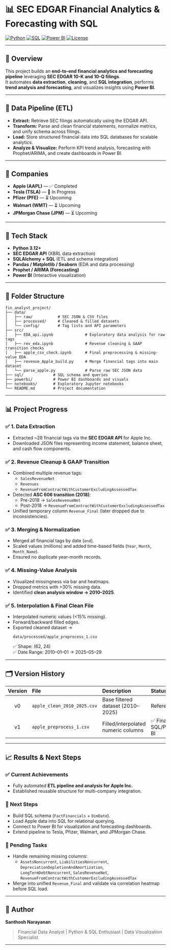 # 📊 SEC EDGAR Financial Analytics & Forecasting with SQL

[![Python](https://img.shields.io/badge/Python-3.8+-blue.svg)](https://www.python.org/) [![SQL](https://img.shields.io/badge/SQL-Structured--Query--Language-green.svg)](https://www.w3schools.com/sql/) [![Power BI](https://img.shields.io/badge/Power%20BI-Data%20Visualization-yellow.svg)](https://powerbi.microsoft.com/) [![License](https://img.shields.io/badge/License-MIT-green.svg)](LICENSE)

---

## 🚀 Overview  
This project builds an **end-to-end financial analytics and forecasting pipeline** leveraging **SEC EDGAR 10-K and 10-Q filings**.  
It automates **data extraction**, **cleaning**, and **SQL integration**, performs **trend analysis and forecasting**, and visualizes insights using **Power BI**.

---

## 🔄 Data Pipeline (ETL)  
- **Extract:** Retrieve SEC filings automatically using the EDGAR API.  
- **Transform:** Parse and clean financial statements, normalize metrics, and unify schema across filings.  
- **Load:** Store structured financial data into SQL databases for scalable analytics.  
- **Analyze & Visualize:** Perform KPI trend analysis, forecasting with Prophet/ARIMA, and create dashboards in Power BI.

---

## 🧠 Companies  
- **Apple (AAPL)** — ✅ Completed  
- **Tesla (TSLA)** — 🔄 In Progress  
- **Pfizer (PFE)** — ⏳ Upcoming  
- **Walmart (WMT)** — ⏳ Upcoming  
- **JPMorgan Chase (JPM)** — ⏳ Upcoming  

---

## 🧰 Tech Stack  
- **Python 3.12+**  
- **SEC EDGAR API** (XBRL data extraction)  
- **SQLAlchemy + SQL** (ETL and schema integration)  
- **Pandas / Matplotlib / Seaborn** (EDA and data processing)  
- **Prophet / ARIMA (Forecasting)**  
- **Power BI** (Interactive visualization)

---

## 📁 Folder Structure  
```
fin_analyst_project/
├── data/
│   ├── raw/           # SEC JSON & CSV files
│   ├── processed/     # Cleaned & filled datasets
│   └── config/        # Tag lists and API parameters
├── src/
│   ├── EDA_api.ipynb              # Exploratory data analysis for raw tags
│   ├── rev_eda.ipynb              # Revenue cleaning & GAAP transition checks
│   ├── apple_csv_check.ipynb      # Final preprocessing & missing-value EDA
│   ├── revenue_Apple_build.py     # Merge financial tags into main dataset
│   └── parse_apple.py             # Parse raw SEC JSON data
├── sql/             # SQL schema and queries
├── powerbi/         # Power BI dashboards and visuals
├── notebooks/       # Exploratory Jupyter notebooks
└── README.md        # Project documentation
```

---

## 📊 Project Progress  

### ✅ 1. Data Extraction  
- Extracted ~28 financial tags via the **SEC EDGAR API** for Apple Inc.  
- Downloaded JSON files representing income statement, balance sheet, and cash flow components.

### ✅ 2. Revenue Cleanup & GAAP Transition  
- Combined multiple revenue tags:
  - `SalesRevenueNet`  
  - `Revenues`  
  - `RevenueFromContractWithCustomerExcludingAssessedTax`  
- Detected **ASC 606 transition (2018)**:
  - Pre-2018 → `SalesRevenueNet`
  - Post-2018 → `RevenueFromContractWithCustomerExcludingAssessedTax`
- Unified temporary column `Revenue_Final` (later dropped due to inconsistencies).

### ✅ 3. Merging & Normalization  
- Merged all financial tags by date (`end`).  
- Scaled values (millions) and added time-based fields (`Year`, `Month`, `Month_Name`).  
- Ensured no duplicate year-month records.

### ✅ 4. Missing-Value Analysis  
- Visualized missingness via bar and heatmaps.  
- Dropped metrics with >30% missing data.  
- Identified **clean analysis window → 2010–2025**.

### ✅ 5. Interpolation & Final Clean File  
- Interpolated numeric values (<15% missing).  
- Forward/backward filled edges.  
- Exported cleaned dataset →  
  ```
  data/processed/apple_preprocess_1.csv
  ```
  ✅ Shape: (62, 24)  
  ✅ Date Range: 2010–01–01 → 2025–05–29  

---

## 🗂️ Version History  
| Version | File | Description | Status |
|:--:|:--|:--|:--|
| v0 | `apple_clean_2010_2025.csv` | Base filtered dataset (2010–2025) | Reference |
| v1 | `apple_preprocess_1.csv` | Filled/interpolated numeric columns | ✅ Final for SQL/Power BI |

---

## 📈 Results & Next Steps  

### ✅ Current Achievements  
- Fully automated **ETL pipeline and analysis for Apple Inc.**  
- Established reusable structure for multi-company integration.  

### 🚀 Next Steps  
- Build SQL schema (`FactFinancials` + `DimDate`).  
- Load Apple data into SQL for relational querying.  
- Connect to Power BI for visualization and forecasting dashboards.  
- Extend pipeline to Tesla, Pfizer, Walmart, and JPMorgan Chase.  

### 🧩 Pending Tasks  
- Handle remaining missing columns:
  - `AssetsNoncurrent`, `LiabilitiesNoncurrent`, `DepreciationDepletionAndAmortization`,  
    `LongTermDebtNoncurrent`, `SalesRevenueNet`, `RevenueFromContractWithCustomerExcludingAssessedTax`
- Merge into unified `Revenue_Final` and validate via correlation heatmap before SQL load.

---

## 👤 Author  
**Santhosh Narayanan**  
> Financial Data Analyst | Python & SQL Enthusiast | Data Visualization Specialist  

---